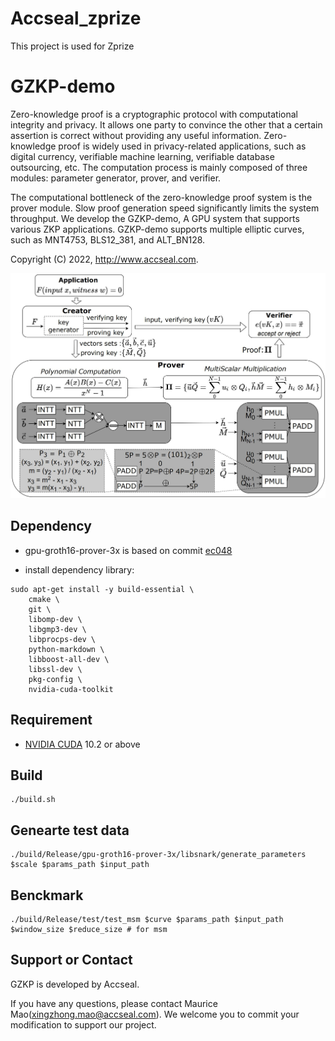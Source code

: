 # Accseal_zprize
This project is used for Zprize

# GZKP-demo
Zero-knowledge proof is a cryptographic protocol with computational integrity and privacy. It allows one party to convince the other that a certain assertion is correct without providing any useful information. Zero-knowledge proof is widely used in privacy-related applications, such as digital currency, verifiable machine learning, verifiable database outsourcing, etc. The computation process is mainly composed of three modules: parameter generator, prover, and verifier.

The computational bottleneck of the zero-knowledge proof system is the prover module. Slow proof generation speed significantly limits the system throughput. We develop the GZKP-demo, A GPU system that supports various ZKP applications. GZKP-demo supports multiple elliptic curves, such as MNT4753, BLS12_381, and ALT_BN128.

Copyright (C) 2022,  http://www.accseal.com.

![Overall Framwork of cuFV](./pic/typical-zkSNARK-protocol-workflow.jpg#pic_center)

## Dependency
 - gpu-groth16-prover-3x is based on commit [ec048](https://github.com/CodaProtocol/gpu-groth16-prover-3x/tree/ec0480380b897deaff77c49d9696115c2a2fd80c)

 - install dependency library:
```
sudo apt-get install -y build-essential \
    cmake \
    git \
    libomp-dev \
    libgmp3-dev \
    libprocps-dev \
    python-markdown \
    libboost-all-dev \
    libssl-dev \
    pkg-config \
    nvidia-cuda-toolkit
```

## Requirement
 - [NVIDIA CUDA](https://developer.nvidia.com/cuda-downloads) 10.2 or above

## Build
```
./build.sh
```

## Genearte test data
```
./build/Release/gpu-groth16-prover-3x/libsnark/generate_parameters $scale $params_path $input_path
```

## Benckmark
```
./build/Release/test/test_msm $curve $params_path $input_path $window_size $reduce_size # for msm
```

## Support or Contact
GZKP is developed by Accseal.

If you have any questions, please contact Maurice Mao(xingzhong.mao@accseal.com). We welcome you to commit your modification to support our project.